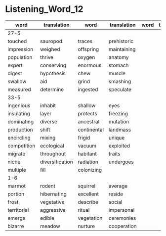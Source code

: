 # Listening_Word_12

| word          | translation                  | word            | translation                    | word             | translation                          | word               | translation              |
| ------------- | ---------------------------- | --------------- | ------------------------------ | ---------------- | ------------------------------------ | ------------------ | ------------------------ |
|27-5|
|touched|sauropod|traces|prehistoric|
|impression|weighed|offspring|maintaining|
|population|thrive|oxygen|anatomy|
|expert|conserving|enormous|stomach|
|digest|hypothesis|chew|muscle|
|swallow|aid|grind|smashing|
|measured|determine|ingested|speculate|
|33-5|
|ingenious|inhabit|shallow|eyes|
|insulating|layer|protects|freezing|
|dominating|diverse|ancestral|mutation|
|production|shift|continental|landmass|
|encircling|mixing|frigid|unique|
|competition|ecological|vacuum|exploited|
|migrate|throughout|habitant|traits|
|niche|diversification|radiation|undergoes|
|multiple|fill|colonizing|
|1-6|
|marmot|rodent|squirrel|average|
|portion|hibernating|excellent|reside|
|frost|vegetative|describe|social|
|territorial|aggressive|ritual|impersonal|
|emerge|edible|vegetation|ceremonies|
|bizarre|meadow|nurture|cooperation|
